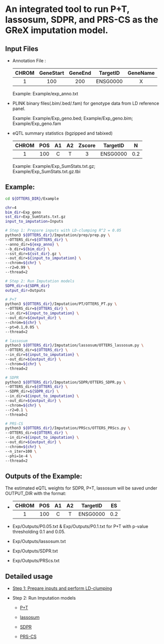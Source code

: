 # An integrated tool to run P+T, lassosum, SDPR, and PRS-CS as the GReX imputation model.

## Input Files
                
 - Annotation File : 

    | CHROM | GeneStart | GeneEnd |     TargetID    | GeneName | 
    |:-----:|:---------:|:-------:|:---------------:|:--------:|
    |   1   |    100    |   200   |     ENSG0000    |     X    |

   Example: Example/exp_anno.txt

 - PLINK binary files(.bim/.bed/.fam) for genotype data from LD reference panel.

   Example: Example/Exp_geno.bed; Example/Exp_geno.bim; Example/Exp_geno.fam

 - eQTL summary statistics (bgzipped and tabixed)

    | CHROM | POS | A1 | A2 | Zscore |  TargetID   |   N  |
    |:-----:|:---:|:--:|:--:|:------:|:-----------:|:----:|
    |   1   | 100 |  C |  T |   3    |   ENSG0000  |  0.2 |

   Example: Example/Exp_SumStats.txt.gz; Example/Exp_SumStats.txt.gz.tbi


## Example:

```bash
cd ${OTTERS_DIR}/Example

chr=4
bim_dir=Exp_geno
sst_dir=Exp_SumStats.txt.gz
input_to_imputation=Inputs

# Step 1: Prepare inputs with LD-clumping R^2 = 0.05
python3 ${OTTERS_dir}/Imputation/prep/prep.py \
--OTTERS_dir=${OTTERS_dir} \
--anno_dir=${exp_anno} \
--b_dir=${bim_dir} \
--sst_dir=${sst_dir}.gz \
--out_dir=${input_to_imputation} \
--chrom=${chr} \
--r2=0.99 \
--thread=2

# Step 2: Run Imputation models
SDPR_dir=${SDPR_dir}
output_dir=Outputs

# P+T
python3 ${OTTERS_dir}/Imputation/PT/OTTERS_PT.py \
--OTTERS_dir=${OTTERS_dir} \
--in_dir=${input_to_imputation} \
--out_dir=${output_dir} \
--chrom=${chr} \
--pt=0.1,0.05 \
--thread=2

# lassosum
python3 ${OTTERS_dir}/Imputation/lassosum/OTTERS_lassosum.py \
--OTTERS_dir=${OTTERS_dir} \
--in_dir=${input_to_imputation} \
--out_dir=${output_dir} \
--chrom=${chr} \
--thread=2

# SDPR
python3 ${OTTERS_dir}/Imputation/SDPR/OTTERS_SDPR.py \
--OTTERS_dir=${OTTERS_dir} \
--SDPR_dir=${SDPR_dir} \
--in_dir=${input_to_imputation} \
--out_dir=${output_dir} \
--chrom=${chr} \
--r2=0.1 \
--thread=2

# PRS-CS
python3 ${OTTERS_dir}/Imputation/PRScs/OTTERS_PRScs.py \
--OTTERS_dir=${OTTERS_dir} \
--in_dir=${input_to_imputation} \
--out_dir=${output_dir} \
--chrom=${chr} \
--n_iter=100 \
--phi=1e-4 \
--thread=2
```

## Outputs of the Example: 

The estimated eQTL weights for SDPR, P+T, lassosum will be saved under OUTPUT_DIR with the format:

  - | CHROM | POS | A1 | A2 |     TargetID    |  ES  |
    |:-----:|:---:|:--:|:--:|:---------------:|:----:|
    |   1   | 100 |  C |  T |     ENSG0000    |  0.2 |
 
  - Exp/Outputs/P0.05.txt & Exp/Outputs/P0.1.txt for P+T with p-value thresholding 0.1 and 0.05.
  - Exp/Outputs/lassosum.txt
  - Exp/Outputs/SDPR.txt
  - Exp/Outputs/PRScs.txt

## Detailed usage


  - [Step 1: Prepare inputs and perform LD-clumping](prep/README.md)

  - Step 2: Run Imputation models

    - [P+T](PT/README.md) 

    - [lassosum](lassosum/README.md) 

    - [SDPR](SDPR/README.md) 

    - [PRS-CS](PRScs/README.md) 

